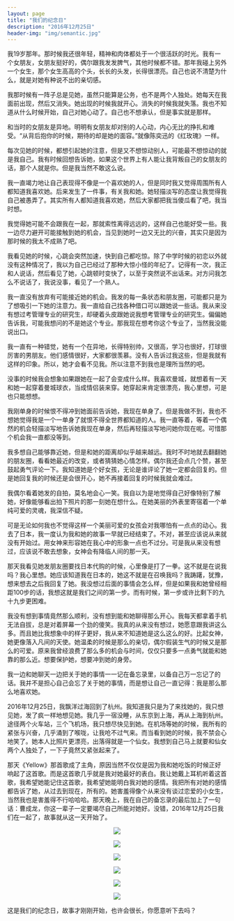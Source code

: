 ```yaml
---
layout: page
title: "我们的纪念日"
description: "2016年12月25日"
header-img: "img/semantic.jpg" 
---
```


我19岁那年。那时候我还很年轻，精神和肉体都处于一个很活跃的时光。我有一个女朋友，女朋友挺好的，偶尔跟我发发脾气，其他时候都不错。那年我碰上另外一个女生，那个女生高高的个头，长长的头发，长得很漂亮。自己也说不清楚为什么，就是对她有种说不出的亲切感。

 我那时候有一阵子总是见她，虽然只能算是公务，也不是两个人独处。她每天在我面前出现，然后又消失。她出现的时候我就开心。消失的时候我就失落。我也不知道从什么时候开始，自己对她心动了。自己也不想承认，但是事实就是那样。
 
 和当时的女朋友是异地。明明有女朋友却对别的人心动，内心无比的挣扎和难受。“从背后抱你的时候，期待的却是她的面容。”就像陈奕迅的《红玫瑰》一样。
 
 每次见她的时候，都想引起她的注意，但是又不想惊动别人，可能最不想惊动的就是我自己。我有时候回想告诉她，如果这个世界上有人能让我背叛自己的女朋友的话，那个人就是你。但是我当然不敢这么说。
 
 我一直竭力地让自己表现得不像是一个喜欢她的人，但是同时我又觉得周围所有人都知道我喜欢她。后来发生了一件事，有关我和她。她轻描淡写的态度让我觉得我自己被愚弄了。其实所有人都知道我喜欢她，然后大家都把我当傻瓜看了吧，我当时想。
 
 我觉得她可能不会跟我在一起，那就索性离得远远的，这样自己也能好受一些。我一边尽力避开可能接触到她的机会，当见到她时一边又无比的兴奋，其实只是因为那时候的我太不成熟了吧。
 
 我看见她的时候，心跳会突然加速，快到自己都吃惊。除了中学时候的初恋以外就没有这种情况了，我以为自己已经过了那种大惊小怪的年纪了。记得有一次，我正和人说话，然后看见了她，心跳顿时变快了，以至于突然说不出话来。对方问我怎么不说话了，我说没事，看见了一个熟人。
 
 我一直没有放弃有可能接近她的机会。我发的每一条状态和朋友圈，可能都只是为了想吸引一下她的注意力。我一直给自己找各种借口可以跟她说一些话。我从来没有想过考管理专业的研究生，却硬着头皮跟她说我想考管理专业的研究生。偏偏她告诉我，可能我想问的不是她这个专业。那我现在想考你这个专业了，当然我没能说出口。
 
 我一直有一种错觉，她有一个在异地，长得特别帅，又很高，学习也很好，打球很厉害的男朋友。他们感情很好，大家都很羡慕。没有人告诉过我这些，但是我就有这样的印象。所以，她才会看不见我。所以注意不到我也是理所当然的吧。
 
 
 没事的时候我会想象如果跟她在一起了会变成什么样。我喜欢曼城，就想着有一天和她一起穿着曼城球衣，当成情侣装来穿。她穿起来肯定很漂亮，我心里想，可是也只能想想。
 
 我刚单身的时候恨不得冲到她面前告诉她，我现在单身了。但是我做不到，我也不想她觉得我是一个一单身了就恨不得全世界都知道的人。我一直等着，等着一个偶然的机会轻描淡写地告诉她我现在单身，然后再轻描淡写地问她你现在呢。可惜那个机会我一直都没等到。
 
 我多想自己能够靠近她，但是和她的距离却似乎越来越远。我时不时地就去翻翻她的朋友圈，看看她最近的改变，或者猜猜她心情怎样。偶尔我还会点几个赞，甚至鼓起勇气评论一下。我知道她是个好女孩，无论是谁评论了她一定都会回复的。但是她回复我的时候还是会很开心，她不再接着回复的时候我就会难过。
 
 我偶尔看着她发的自拍，莫名地会心一笑。我自以为是地觉得自己好像特别了解她，好像能够看出拍下照片的那一刻她在想什么。在她美丽的外表里寄宿着一个单纯可爱的灵魂，我深信不疑。
 
 可是无论如何我也不觉得这样一个美丽可爱的女孩会对我哪怕有一点点的动心。我去了日本，我一度认为我和她的故事一早就已经结束了。不对，甚至应该说从来就没有开始过。用女神来形容她在我心中的形象一点也不过分。可是我从来没有想过，应该说不敢去想象，女神会有降临人间的那一天。
 
 那天我看见她发朋友圈要找日本代购的时候，心里像是打了一拳。这不就是在说我吗？我心里想。她应该知道我在日本的，她这不就是在召唤我吗？我踌躇，犹豫，想来想去之后我回复了她。我没想过后面的事情会怎么样，但是如果我和她曾经相距100步的话，我想这就是我们之间的第一步。而有时候，第一步或许比剩下的九十九步更困难。
 
 我没有想到事情竟然那么顺利，没有想到能和她聊得那么开心。我每天都拿着手机无法自拔，总是对着屏幕一个劲的傻笑。我真的从来没有想过，她愿意跟我讲这么多。而且她比我想象中的样子更好，我从来不知道她是这么这么的好。比起女神，她更像落入凡间的天使。她温柔的时候是那么的亲切，偶尔假装生气的时候又是那么的可爱。原来我曾经浪费了那么多的机会与时间，仅仅只要多一点勇气就能和她靠的那么近。想要保护她，想要冲到她的身旁。
 
 我一边和她聊天一边把关于她的事情一一记在备忘录里，以备自己万一忘记了的话。我并不是担心自己会忘了关于她的事情，而是想让自己一直记得：我是那么那么地喜欢她。
 
 2016年12月25日，我飘洋过海回到了杭州。我知道我只是为了来找她的，我只想见她，发了疯一样地想见她。我几乎一宿没睡，从东京到上海，再从上海到杭州。途径两个火车站，三个飞机场，我只想尽快见到她。在机场等她的时候，我所有的紧张与兴奋，几乎涌到了喉咙，让我呛不过气来。而当看到她的时候，我不禁会心地笑了。她本人比照片更漂亮，出落得就是一个仙女。我想到自己马上就要和仙女两个人独处了，一下子竟然又紧张起来了。

 那天《Yellow》那首歌成了主角，原因当然不仅仅是因为我和她吃饭的时候正好响起了这首歌。而是这首歌几乎就是我对她最好的表白。我让她戴上耳机听着这首歌，我希望她能记住这首歌，我希望她能明白我对她的感情。我把所有对她的感情都告诉了她，从过去到现在，所有的。她害羞得像个从来没有谈过恋爱的小女生，当然我也是害羞得不行哈哈哈。那天晚上，我在自己的备忘录的最后加上了一句话：曹成龙，你这一辈子一定要竭尽自己所能对她好。没错，2016年12月25日我们在一起了，故事就从这一天开始了。
 <center>
    <p><img src="http://i1.piimg.com/567571/fe0fc11fb11b9e0b.jpg" align="center"></p>
</center>
 <center>
    <p><img src="http://p1.bpimg.com/567571/d59591172d59120c.jpg" align="center"></p>
</center>
 <center>
    <p><img src="http://p1.bqimg.com/567571/c0c68b3f47002273.jpg" align="center"></p>
</center>
 <center>
    <p><img src="http://p1.bqimg.com/567571/1af4fe49a8bfe7ba.jpg" align="center"></p>
</center>
 <center>
    <p><img src="http://p1.bqimg.com/567571/4bb2a4e8a4c17858.jpg" align="center"></p>
</center>
 <center>
    <p><img src="http://i1.piimg.com/567571/0b43ef5eac3067e6.jpg" align="center"></p>
</center>


 这是我们的纪念日，故事才刚刚开始，也许会很长，你愿意听下去吗？
